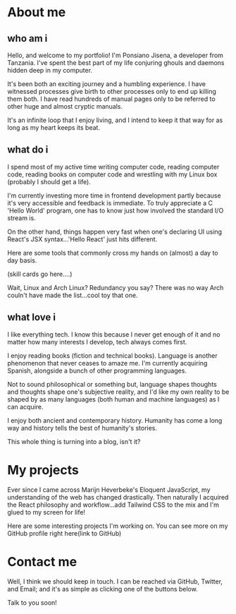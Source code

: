 # About me
## who am i
Hello, and welcome to my portfolio!
I'm Ponsiano Jisena, a developer from Tanzania. I've spent the best part of my life conjuring ghouls and daemons hidden deep in my computer.

It's been both an exciting journey and a humbling experience. I have witnessed processes give birth to other processes only to end up killing them both. I have read hundreds of manual pages only to be referred to other huge and almost cryptic manuals.

It's an infinite loop that I enjoy living, and I intend to keep it that way for as long as my heart keeps its beat.

## what do i
I spend most of my active time writing computer code, reading computer code, reading books on computer code and wrestling with my Linux box (probably I should get a life).

I'm currently investing more time in frontend development partly because it's very accessible and feedback is immediate. To truly appreciate a C 'Hello World' program, one has to know just how involved the standard I/O stream is.

On the other hand, things happen very fast when one's declaring UI using React's JSX syntax...'Hello React' just hits different.

Here are some tools that commonly cross my hands on (almost) a day to day basis.

(skill cards go here....)

Wait, Linux and Arch Linux? Redundancy you say? There was no way Arch couln't have made the list...cool toy that one.

## what love i
I like everything tech. I know this because I never get enough of it and no matter how many interests I develop, tech always comes first.

I enjoy reading books (fiction and technical books). Language is another phenomenon that never ceases to amaze me. I'm currently acquiring Spanish, alongside a bunch of other programming languages.

Not to sound philosophical or something but, language shapes thoughts and thoughts shape one's subjective reality, and I'd like my own reality to be shaped by as many languages (both human and machine languages) as I can acquire.

I enjoy both ancient and contemporary history. Humanity has come a long way and history tells the best of humanity's stories.

This whole thing is turning into a blog, isn't it?

# My projects
Ever since I came across Marijn Heverbeke's Eloquent JavaScript, my understanding of the web has changed drastically. Then naturally I acquired the React philosophy and workflow...add Tailwind CSS to the mix and I'm glued to my screen for life! 

Here are some interesting projects I'm working on. You can see more on my GitHub profile right here(link to GitHub)

# Contact me
Well, I think we should keep in touch. I can be reached via GitHub, Twitter, and Email; and it's as simple as clicking one of the buttons below.

Talk to you soon!